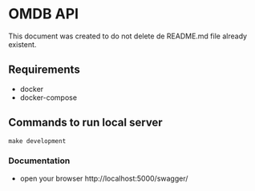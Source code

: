 # OMDB API
This document was created to do not delete de README.md file already existent.
## Requirements

- docker
- docker-compose

## Commands to run local server

```shell script
make development
```

### Documentation

- open your browser http://localhost:5000/swagger/